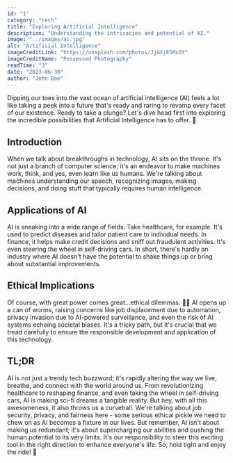 ```yaml
---
id: "1"
category: "tech"
title: "Exploring Artificial Intelligence"
description: "Understanding the intricacies and potential of AI."
image: "../images/ai.jpg"
alt: "Artificial Intelligence"
imageCreditLink: "https://unsplash.com/photos/JjGXjESMxOY"
imageCreditName: "Possessed Photography"
readTime: "3"
date: "2023-06-30"
author: "John Doe"
---
```


Dipping our toes into the vast ocean of artificial intelligence (AI) feels a lot like taking a peek into a future that's ready and raring to revamp every facet of our existence. Ready to take a plunge? Let's dive head first into exploring the incredible possibilities that Artificial Intelligence has to offer. 🤖

## Introduction

When we talk about breakthroughs in technology, AI sits on the throne. It's not just a branch of computer science; it's an endeavor to make machines work, think, and yes, even learn like us humans. We're talking about machines understanding our speech, recognizing images, making decisions, and doing stuff that typically requires human intelligence.

## Applications of AI

AI is sneaking into a wide range of fields. Take healthcare, for example. It's used to predict diseases and tailor patient care to individual needs. In finance, it helps make credit decisions and sniff out fraudulent activities. It's even steering the wheel in self-driving cars. In short, there's hardly an industry where AI doesn't have the potential to shake things up or bring about substantial improvements.

## Ethical Implications

Of course, with great power comes great...ethical dilemmas. 🤷‍♂️ AI opens up a can of worms, raising concerns like job displacement due to automation, privacy invasion due to AI-powered surveillance, and even the risk of AI systems echoing societal biases. It's a tricky path, but it's crucial that we tread carefully to ensure the responsible development and application of this technology.

## TL;DR

AI is not just a trendy tech buzzword; it's rapidly altering the way we live, breathe, and connect with the world around us. From revolutionizing healthcare to reshaping finance, and even taking the wheel in self-driving cars, AI is making sci-fi dreams a tangible reality. But hey, with all this awesomeness, it also throws us a curveball. We're talking about job security, privacy, and fairness here - some serious ethical pickle we need to chew on as AI becomes a fixture in our lives. But remember, AI isn't about making us redundant; it's about supercharging our abilities and pushing the human potential to its very limits. It's our responsibility to steer this exciting tool in the right direction to enhance everyone's life. So, hold tight and enjoy the ride! 🚀